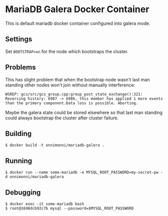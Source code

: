 # MariaDB Galera Docker Container

This is default mariadb docker container configured into galera mode.

## Settings
Set `BOOTSTRAP=on` for the node which bootstraps the cluster.


## Problems
This has slight problem that when the bootstrap node wasn't last man standing other nodes won't join without manually interference:

```
WSREP: gcs/src/gcs_group.cpp:group_post_state_exchange():321: Reversing history: 6987 -> 6986, this member has applied 1 more events than the primary component.Data loss is possible. Aborting.
```

Maybe the galera state could be stored elsewhere so that last man standing could always bootstrap the cluster after cluster failure.

## Building
```
$ docker build -t onnimonni/mariadb-galera .
```

## Running
```
$ docker run --name some-mariadb -e MYSQL_ROOT_PASSWORD=my-secret-pw -d onnimonni/mariadb-galera
```

## Debugging
```
$ docker exec -it some-mariadb bash
$ root@1698dcb92c7b mysql --password=$MYSQL_ROOT_PASSWORD
```
